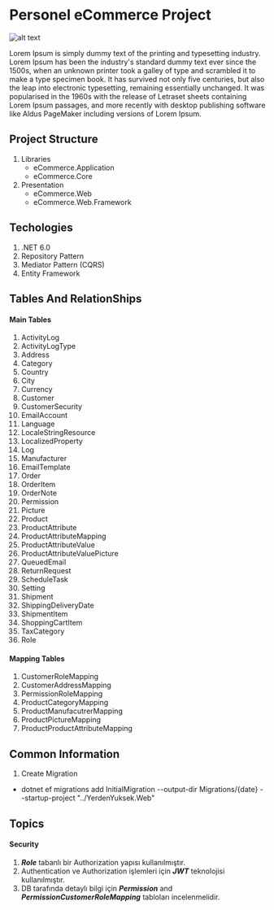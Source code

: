 # Personel eCommerce Project

![alt text](https://api.mustafacan.co/eCommerceProjectSmall.jpg "Prject Logo")

Lorem Ipsum is simply dummy text of the printing and typesetting industry. Lorem Ipsum has been the industry's standard dummy text ever since the 1500s, when an unknown printer took a galley of type and scrambled it to make a type specimen book. It has survived not only five centuries, but also the leap into electronic typesetting, remaining essentially unchanged. It was popularised in the 1960s with the release of Letraset sheets containing Lorem Ipsum passages, and more recently with desktop publishing software like Aldus PageMaker including versions of Lorem Ipsum.

## Project Structure
1. Libraries
   - eCommerce.Application
   - eCommerce.Core
2. Presentation
   - eCommerce.Web
   - eCommerce.Web.Framework

## Techologies 
1. .NET 6.0
2. Repository Pattern
3. Mediator Pattern (CQRS)
4. Entity Framework

## Tables And RelationShips
#### Main Tables
1. ActivityLog
2. ActivityLogType
3. Address
4. Category
5. Country
6. City
7. Currency
8. Customer
9. CustomerSecurity
10. EmailAccount
11. Language
12. LocaleStringResource
13. LocalizedProperty
14. Log
15. Manufacturer
16. EmailTemplate
17. Order
18. OrderItem
19. OrderNote
20. Permission
21. Picture
22. Product
23. ProductAttribute
24. ProductAttributeMapping
25. ProductAttributeValue
26. ProductAttributeValuePicture
27. QueuedEmail
28. ReturnRequest
29. ScheduleTask
30. Setting
31. Shipment
32. ShippingDeliveryDate
33. ShipmentItem
34. ShoppingCartItem
35. TaxCategory
36. Role
#### Mapping Tables
1. CustomerRoleMapping
2. CustomerAddressMapping
3. PermissionRoleMapping
4. ProductCategoryMapping
5. ProductManufacutrerMapping
6. ProductPictureMapping
7. ProductProductAttributeMapping

## Common Information

1. Create Migration
* dotnet ef migrations add InitialMigration --output-dir Migrations/{date} --startup-project "../YerdenYuksek.Web"

## Topics
#### Security
1. ***Role*** tabanlı bir Authorization yapısı kullanılmıştır.
2. Authentication ve Authorization işlemleri için ***JWT*** teknolojisi kullanılmıştır.
3. DB tarafında detaylı bilgi için ***Permission*** and ***PermissionCustomerRoleMapping*** tabloları incelenmelidir.
